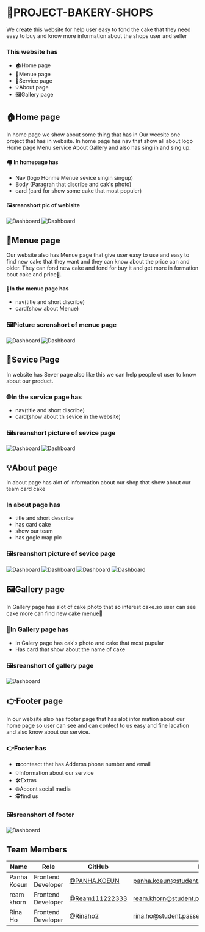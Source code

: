 # 🏪PROJECT-BAKERY-SHOPS
We create this website for help user easy to fond the cake that they need easy to buy and know more information about the shops user and seller 

### This website has 

- 🏠Home page 
  <!-- - Nav
  - body 
  - card -->
- 🍰Menue page
  <!-- - Nav(title)
  - card Menue -->
- 💼Service page
- 💡About page 
- 🖼️Gallery page

## 🏠Home page
In home page we show about some thing that has in Our wecsite one project that has in website. In home page has nav ​​​that show all about logo Home page Menu service About Gallery and also has sing in and sing up.
#### 🏘️ In homepage has 
- Nav (logo Honme Menue sevice singin singup)
- Body (Paragrah that discribe and cak's photo)
- card (card for show some cake that most populer)

#### 🖼️sreanshort pic of webisite
![Dashboard](./pic.jpg)
![Dashboard](./Photo.jpg)

## 🍰Menue page
Our website also has Menue page that give user easy to use and easy to find new cake that they want and they can know about the price can and older. They can fond new cake and fond for buy it and get more in formation bout cake and price🤑.
#### 🍩In the menue page has 
- nav(title and short discribe)
- card(show about Menue)
### 🖼️Picture screnshort of menue page
![Dashboard](./menue.jpg.png)
![Dashboard](./menue2.jpg.png)

## 💼Sevice Page 
In website has Sever page also like this we can help people ot user to know about our product.
### 🌐In the service page has
- nav(title and short discribe)
- card(show about th sevice in the website)
### 🖼️sreanshort picture of sevice page
![Dashboard](./image.png)
![Dashboard](./image_copy.png)

## 💡About page
In about page has alot of information about our shop that show about our team card cake
### In about page has
- title and short describe
- has card cake
- show our team 
- has gogle map pic
 ###  🖼️sreanshort picture of sevice page
![Dashboard](./about1.jpg)
![Dashboard](./about2.jpg)
![Dashboard](./about3.jpg)
![Dashboard](./about4.jpg)
## 🖼️Gallery page 
In Gallery page has alot of cake photo that so interest cake.so user can see cake more can find new cake menue🍩
### 🍰In Gallery page has 
- In Galery page has cak's photo and cake that most pupular
- Has card that show about the name of cake 
### 🖼️sreanshort of gallery page 
![Dashboard](./gallary.jpg)

## 👉Footer page 
In our website also has footer page that has alot infor mation about our home page so user can see and can contect to us easy and fine lacation and also know about our service.
### 👉Footer has 
- ☎️conteact that has Adderss phone number and email
- 💡Information about our service 
- 🛠️Extras 
- 🌐Accont social media 
- 🕵️find us 
### 🖼️sreanshort of footer
![Dashboard](./footer.jpg)

<!-- ## 👥 Contributors

![Dashboard](./nha.jpg)
![Dashboard](./ream.jpg)
![Dashboard](./mona.jpg) -->

## Team Members 

| Name | Role | GitHub | Email |
|------|------|--------|-------|
| Panha Koeun | Frontend Developer | [@PANHA.KOEUN](https://github.com/Chhitchhanut) | panha.koeun@student.passerellesnumeriques.org |
| ream khorn | Frontend Developer | [@Ream111222333](https://github.com/HutSreypov) | ream.khorn@student.passerellesnumeriques.org |
| Rina Ho | Frontend Developer | [@Rinaho2](https://github.com/LEKSINAT) | rina.ho@student.passerellesnumeriques.org |


